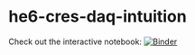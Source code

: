 # he6-cres-daq-intuition

Check out the interactive notebook:
[![Binder](https://mybinder.org/badge_logo.svg)](https://mybinder.org/v2/gh/Helium6CRES/he6-cres-daq-intuition/HEAD?filepath=daq_intuition.ipynb)
